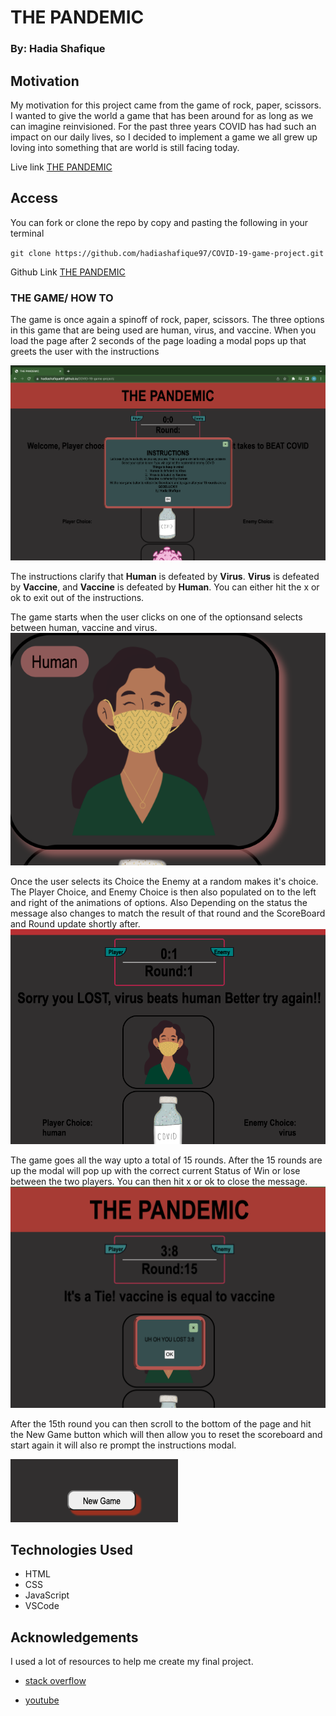 # THE PANDEMIC 
### By: Hadia Shafique
## Motivation

My motivation for this project came from the game of rock, paper, scissors. I wanted to give the world a game that has been around for as long as we can imagine reinvisioned. For the past three years COVID has had such an impact on our daily lives, so I decided to implement a game we all grew up loving into something that are world is still facing today.

 Live link [THE PANDEMIC](https://hadiashafique97.github.io/COVID-19-game-project/)

 ## Access

 You can fork or clone the repo by copy and pasting the following in your terminal 

`git clone https://github.com/hadiashafique97/COVID-19-game-project.git`

Github Link [THE PANDEMIC](https://github.com/hadiashafique97/COVID-19-game-project.git)

### THE GAME/ HOW TO 

The game is once again a spinoff of rock, paper, scissors. The three options in this game that are being used are human, virus, and vaccine. When you load the page after 2 seconds of the page loading a modal pops up that greets the user with the instructions 

![welcome page](welcome.png)

The instructions clarify that **Human** is defeated by **Virus**. **Virus** is defeated by **Vaccine**, and **Vaccine** is defeated by **Human**. You can either hit the x or ok to exit out of the instructions. 

The game starts when the user clicks on one of the optionsand selects between human, vaccine and virus. 
![Choice](PlayerChoice.jpg.png)

Once the user selects its Choice the Enemy at a random makes it's choice. The Player Choice, and Enemy Choice is then also populated on to the left and right of the animations of options. Also Depending on the status the message also changes to match the result of that round and the ScoreBoard and Round update shortly after.
![round](round.png)

The game goes all the way upto a total of 15 rounds. After the 15 rounds are up the modal will pop up with the correct current Status of Win or lose between the two players. You can then hit x or ok to close the message.
![endOfRound](WinLose-modal.jpeg.png)

After the 15th round you can then scroll to the bottom of the page and hit the New Game button which will then allow you to reset the scoreboard and start again it will also re prompt the instructions modal.

![newgame](newgame.png)

## Technologies Used
- HTML
- CSS
- JavaScript
- VSCode

## Acknowledgements

I used a lot of resources to help me create my final project. 

- [stack overflow](https://stackoverflow.com/questions/17976883/rock-paper-scissors-in-javascript)

- [youtube](https://youtu.be/qWPtKtYEsN4)